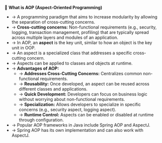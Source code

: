 🎯 **What is AOP (Aspect-Oriented Programming)**
- → A programming paradigm that aims to increase modularity by allowing the separation of cross-cutting concerns.
- → **Cross-cutting concerns:** Non-functional requirements (e.g., security, logging, transaction management, profiling) that are typically spread across multiple layers and modules of an application.
- → In AOP, an **aspect** is the key unit, similar to how an object is the key unit in OOP.
- → An aspect is a specialized class that addresses a specific cross-cutting concern.
- → Aspects can be applied to classes and objects at runtime.
- → **Advantages of AOP:**
  - → **Addresses Cross-Cutting Concerns:** Centralizes common non-functional requirements.
  - → **Reusability:** Once developed, an aspect can be reused across different classes and applications.
  - → **Quick Development:** Developers can focus on business logic without worrying about non-functional requirements.
  - → **Specialization:** Allows developers to specialize in specific concerns (e.g., security aspect, logging aspect).
  - → **Runtime Control:** Aspects can be enabled or disabled at runtime through configuration.
- → Popular AOP frameworks in Java include Spring AOP and AspectJ.
- → Spring AOP has its own implementation and can also work with AspectJ.
